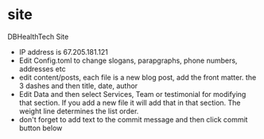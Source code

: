 # site
DBHealthTech Site
- IP address is 67.205.181.121
- Edit Config.toml to change slogans, parapgraphs, phone numbers, addresses etc
- edit content/posts,  each file is a new blog post,  add the front matter.  the 3 dashes and then title, date, author
- Edit Data and then select Services, Team or testimonial for modifying that section.  If you add a new file it will add that in that section.  The weight line determines the list order.  
- don't forget to add text to the commit message and then click commit button below
